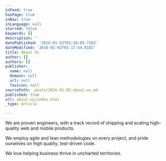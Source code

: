 ```yaml
---
inFeed: true
hasPage: true
inNav: true
inLanguage: null
starred: false
keywords: []
description: ''
datePublished: '2016-01-02T05:18:09.726Z'
dateModified: '2016-01-02T05:17:44.816Z'
title: About Us
author: []
authors: []
publisher:
  name: null
  domain: null
  url: null
  favicon: null
sourcePath: _posts/2016-01-02-about-us.md
published: true
url: about-us/index.html
_type: Article

---
```

We are proven engineers, with a track record of shipping and scaling high-quality web and mobile products.

We employ agile and lean methodologies on every project, and pride ourselves on high quality, test-driven code.

We love helping business thrive in uncharted territories.